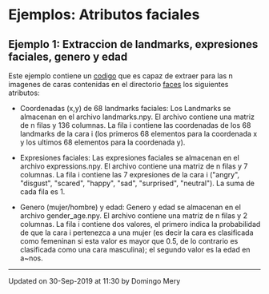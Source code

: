 # Ejemplos: Atributos faciales

## Ejemplo 1: Extraccion de landmarks, expresiones faciales, genero y edad
Este ejemplo contiene un [codigo](https://github.com/domingomery/vision/blob/master/clases/Cap03_DeepLearning/python/attributes/main_attributes.py) que es capaz de extraer para las n imagenes de caras contenidas en el directorio [faces](https://github.com/domingomery/vision/tree/master/clases/Cap03_DeepLearning/python/facerecognition/faces) los siguientes atributos:

* Coordenadas (x,y) de 68 landmarks faciales: Los Landmarks se almacenan en el archivo landmarks.npy. El archivo contiene una matriz de n filas y 136 columnas. La fila i contiene las coordenadas de los 68 landmarks de la cara i (los primeros 68 elementos para la coordenada x y los ultimos 68 elementos para la coordenada y).

* Expresiones faciales: Las expresiones faciales se almacenan en el archivo expressions.npy. El archivo contiene una matriz de n filas y 7 columnas. La fila i contiene las  7 expresiones de la cara i ("angry", "disgust", "scared", "happy", "sad", "surprised", "neutral"). La suma de cada fila es 1.

* Genero (mujer/hombre) y edad: Genero y edad se almacenan en el archivo gender_age.npy. El archivo contiene una matriz de n filas y 2 columnas. La fila i contiene dos valores, el primero indica la probabilidad de que la cara i pertenezca a una mujer (es decir la cara es clasificada como femeninan si esta valor es mayor que 0.5, de lo contrario es clasificada como una cara masculina); el segundo valor es la edad en a~nos. 

---


Updated on 30-Sep-2019 at 11:30 by Domingo Mery
